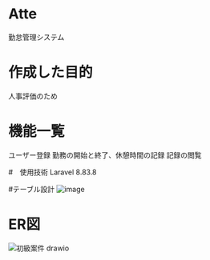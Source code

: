 # Atte
勤怠管理システム

# 作成した目的
人事評価のため

# 機能一覧
ユーザー登録
勤務の開始と終了、休憩時間の記録
記録の閲覧

#　使用技術
Laravel 8.83.8

#テーブル設計
![image](https://github.com/tkhsysh0711/biginner-matter/assets/106291505/5e491b35-fbb2-4f75-b795-569890208fb9)

# ER図
![初級案件 drawio](https://github.com/tkhsysh0711/biginner-matter/assets/106291505/db4ade50-e763-4b82-bda5-595cb43631f2)
